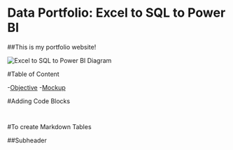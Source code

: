 # Data Portfolio: Excel to SQL to Power BI

##This is my portfolio website!

![Excel to SQL to Power BI Diagram]("C:\Users\user\Downloads\Portfolio\Youtube_project\Asset\Images\kaggle_to_powerbi.gif")

#Table of Content

-[Objective](#Objective)
  -[Mockup](#mockup)



#Adding Code Blocks
```sql

```

```python

```

#To create Markdown Tables

##Subheader
